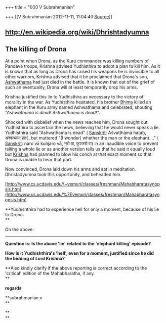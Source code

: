 +++
title = "000 V Subrahmanian"

+++
[[V Subrahmanian	2012-11-11, 11:04:40 [Source](https://groups.google.com/g/bvparishat/c/bbJ8w71N0iE)]]



## 

## <http://en.wikipedia.org/wiki/Dhrishtadyumna> 

## The killing of Drona

At a point when Drona, as the Kuru commander was killing numbers of Pandava troops, Krishna advised Yudhisthira to adopt a plan to kill him. As it is known that as long as Drona has raised his weapons he is invincible to all other warriors, Krishna advised that it be proclaimed that Drona's son, [Ashwathama](http://en.wikipedia.org/wiki/Ashwathama "Ashwathama") had just died in the battle. It is known that out of the grief of such an eventuality, Drona will at least temporarily drop his arms.

Krishna justified this lie to Yudhisthira as necessary to the victory of morality in the war. As Yudhisthira hesitated, his brother [Bhima](http://en.wikipedia.org/wiki/Bhima "Bhima") killed an elephant in the Kuru army named Ashwathama and celebrated, shouting *"Ashwathama is dead! Ashwathama is dead!"*.

Shocked with disbelief when the news reaches him, Drona sought out Yudhisthira to ascertain the news, believing that he would never speak a lie. Yudhisthira said "Ashwathama is dead" ( [Sanskrit](http://en.wikipedia.org/wiki/Sanskrit_language "Sanskrit language"): Aśvatthāmā hataḥ, अश्वत्थामा हतः), but muttered "(I wonder) whether the man or the elephant...." ( [Sanskrit](http://en.wikipedia.org/wiki/Sanskrit_language "Sanskrit language"): naro vā kuñjaro vā, नरो वा, कुञ्जरो वा) in an inaudible voice to prevent telling a whole lie or as another version tells us that he said it equally loud but [Krishna](http://en.wikipedia.org/wiki/Krishna "Krishna") had planned to blow his conch at that exact moment so that Drona is unable to hear that part.

Now convinced, Drona laid down his arms and sat in meditation. Dhristadyumna took this opportunity, and beheaded him.

[http://www.cs.ucdavis.edu/\~vemuri/classes/freshman/Mahabharatasynopsis.htm](http://www.cs.ucdavis.edu/%7Evemuri/classes/freshman/Mahabharatasynopsis.htm)  

**Yudhishthira had to experience hell for only a moment, because of his lie to Drona.  
**

On the above:  
****

**Question is: Is the above 'lie' related to the 'elephant killing' episode?**

**How is it Yudhishthira's 'hell', even for a moment, justified since he did the bidding of Lord Krishna?**

**Also kindly clarify if the above reporting is correct according to the 'critical' edition of the Mahabharatha, if any.  
**

**regards**

**subrahmanian.v  
**

**  
**

